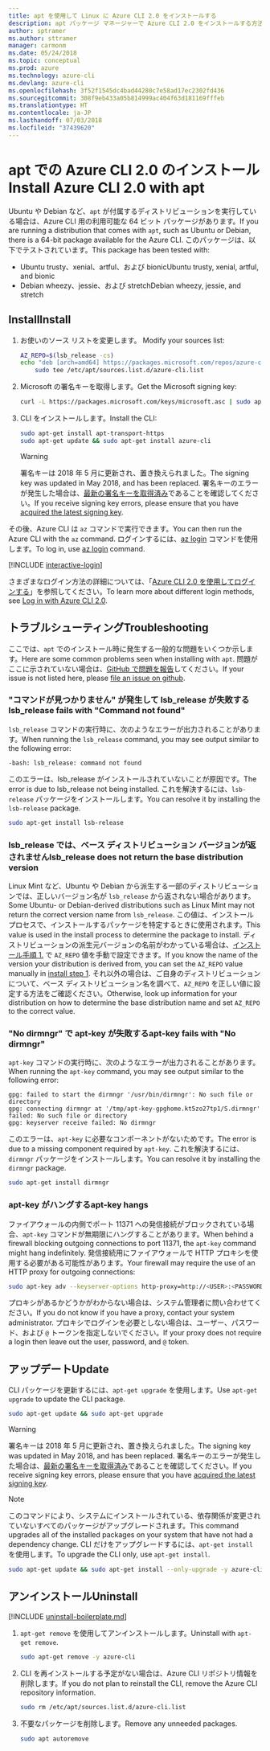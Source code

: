```yaml
---
title: apt を使用して Linux に Azure CLI 2.0 をインストールする
description: apt パッケージ マネージャーで Azure CLI 2.0 をインストールする方法
author: sptramer
ms.author: sttramer
manager: carmonm
ms.date: 05/24/2018
ms.topic: conceptual
ms.prod: azure
ms.technology: azure-cli
ms.devlang: azure-cli
ms.openlocfilehash: 3f52f1545dc4bad44280c7e58ad17ec2302fd436
ms.sourcegitcommit: 308f9eb433a05b814999ac404f63d181169fffeb
ms.translationtype: HT
ms.contentlocale: ja-JP
ms.lasthandoff: 07/03/2018
ms.locfileid: "37439620"
---
```

# <a name="install-azure-cli-20-with-apt"></a><span data-ttu-id="e2704-103">apt での Azure CLI 2.0 のインストール</span><span class="sxs-lookup"><span data-stu-id="e2704-103">Install Azure CLI 2.0 with apt</span></span>

<span data-ttu-id="e2704-104">Ubuntu や Debian など、`apt` が付属するディストリビューションを実行している場合は、Azure CLI 用の利用可能な 64 ビット パッケージがあります。</span><span class="sxs-lookup"><span data-stu-id="e2704-104">If you are running a distribution that comes with `apt`, such as Ubuntu or Debian, there is a 64-bit package available for the Azure CLI.</span></span> <span data-ttu-id="e2704-105">このパッケージは、以下でテストされています。</span><span class="sxs-lookup"><span data-stu-id="e2704-105">This package has been tested with:</span></span>

* <span data-ttu-id="e2704-106">Ubuntu trusty、xenial、artful、および bionic</span><span class="sxs-lookup"><span data-stu-id="e2704-106">Ubuntu trusty, xenial, artful, and bionic</span></span>
* <span data-ttu-id="e2704-107">Debian wheezy、jessie、および stretch</span><span class="sxs-lookup"><span data-stu-id="e2704-107">Debian wheezy, jessie, and stretch</span></span>

## <a name="install"></a><span data-ttu-id="e2704-108">Install</span><span class="sxs-lookup"><span data-stu-id="e2704-108">Install</span></span>

1. <span data-ttu-id="e2704-109"><a name="install-step-1"/>お使いのソース リストを変更します。</span><span class="sxs-lookup"><span data-stu-id="e2704-109"><a name="install-step-1"/> Modify your sources list:</span></span>

    ```bash
    AZ_REPO=$(lsb_release -cs)
    echo "deb [arch=amd64] https://packages.microsoft.com/repos/azure-cli/ $AZ_REPO main" | \
        sudo tee /etc/apt/sources.list.d/azure-cli.list
    ```

2. <a name="signingKey"></a><span data-ttu-id="e2704-110">Microsoft の署名キーを取得します。</span><span class="sxs-lookup"><span data-stu-id="e2704-110">Get the Microsoft signing key:</span></span>

   ```bash
   curl -L https://packages.microsoft.com/keys/microsoft.asc | sudo apt-key add -
   ```

3. <span data-ttu-id="e2704-111">CLI をインストールします。</span><span class="sxs-lookup"><span data-stu-id="e2704-111">Install the CLI:</span></span>

   ```bash
   sudo apt-get install apt-transport-https
   sudo apt-get update && sudo apt-get install azure-cli
   ```

   > [!WARNING]
   > <span data-ttu-id="e2704-112">署名キーは 2018 年 5 月に更新され、置き換えられました。</span><span class="sxs-lookup"><span data-stu-id="e2704-112">The signing key was updated in May 2018, and has been replaced.</span></span> <span data-ttu-id="e2704-113">署名キーのエラーが発生した場合は、[最新の署名キーを取得済み](#signingKey)であることを確認してください。</span><span class="sxs-lookup"><span data-stu-id="e2704-113">If you receive signing key errors, please ensure that you have [acquired the latest signing key](#signingKey).</span></span>

<span data-ttu-id="e2704-114">その後、Azure CLI は `az` コマンドで実行できます。</span><span class="sxs-lookup"><span data-stu-id="e2704-114">You can then run the Azure CLI with the `az` command.</span></span> <span data-ttu-id="e2704-115">ログインするには、[az login](/cli/azure/reference-index#az-login) コマンドを使用します。</span><span class="sxs-lookup"><span data-stu-id="e2704-115">To log in, use [az login](/cli/azure/reference-index#az-login) command.</span></span>

[!INCLUDE [interactive-login](includes/interactive-login.md)]

<span data-ttu-id="e2704-116">さまざまなログイン方法の詳細については、「[Azure CLI 2.0 を使用してログインする](authenticate-azure-cli.md)」を参照してください。</span><span class="sxs-lookup"><span data-stu-id="e2704-116">To learn more about different login methods, see [Log in with Azure CLI 2.0](authenticate-azure-cli.md).</span></span>

## <a name="troubleshooting"></a><span data-ttu-id="e2704-117">トラブルシューティング</span><span class="sxs-lookup"><span data-stu-id="e2704-117">Troubleshooting</span></span>

<span data-ttu-id="e2704-118">ここでは、`apt` でのインストール時に発生する一般的な問題をいくつか示します。</span><span class="sxs-lookup"><span data-stu-id="e2704-118">Here are some common problems seen when installing with `apt`.</span></span> <span data-ttu-id="e2704-119">問題がここに示されていない場合は、[GitHub で問題を報告](https://github.com/Azure/azure-cli/issues)してください。</span><span class="sxs-lookup"><span data-stu-id="e2704-119">If your issue is not listed here, please [file an issue on github](https://github.com/Azure/azure-cli/issues).</span></span>

### <a name="lsbrelease-fails-with-command-not-found"></a><span data-ttu-id="e2704-120">"コマンドが見つかりません" が発生して lsb_release が失敗する</span><span class="sxs-lookup"><span data-stu-id="e2704-120">lsb_release fails with "Command not found"</span></span>

<span data-ttu-id="e2704-121">`lsb_release` コマンドの実行時に、次のようなエラーが出力されることがあります。</span><span class="sxs-lookup"><span data-stu-id="e2704-121">When running the `lsb_release` command, you may see output similar to the following error:</span></span>

```output
-bash: lsb_release: command not found
```

<span data-ttu-id="e2704-122">このエラーは、lsb_release がインストールされていないことが原因です。</span><span class="sxs-lookup"><span data-stu-id="e2704-122">The error is due to lsb_release not being installed.</span></span> <span data-ttu-id="e2704-123">これを解決するには、`lsb-release` パッケージをインストールします。</span><span class="sxs-lookup"><span data-stu-id="e2704-123">You can resolve it by installing the `lsb-release` package.</span></span>

```bash
sudo apt-get install lsb-release
```

### <a name="lsbrelease-does-not-return-the-base-distribution-version"></a><span data-ttu-id="e2704-124">lsb_release では、ベース ディストリビューション バージョンが返されません</span><span class="sxs-lookup"><span data-stu-id="e2704-124">lsb_release does not return the base distribution version</span></span>

<span data-ttu-id="e2704-125">Linux Mint など、Ubuntu や Debian から派生する一部のディストリビューションでは、正しいバージョン名が `lsb_release` から返されない場合があります。</span><span class="sxs-lookup"><span data-stu-id="e2704-125">Some Ubuntu- or Debian-derived distributions such as Linux Mint may not return the correct version name from `lsb_release`.</span></span> <span data-ttu-id="e2704-126">この値は、インストール プロセスで、インストールするパッケージを特定するときに使用されます。</span><span class="sxs-lookup"><span data-stu-id="e2704-126">This value is used in the install process to determine the package to install.</span></span> <span data-ttu-id="e2704-127">ディストリビューションの派生元バージョンの名前がわかっている場合は、[インストール手順 1.](#install-step-1) で `AZ_REPO` 値を手動で設定できます。</span><span class="sxs-lookup"><span data-stu-id="e2704-127">If you know the name of the version your distribution is derived from, you can set the `AZ_REPO` value manually in [install step 1](#install-step-1).</span></span> <span data-ttu-id="e2704-128">それ以外の場合は、ご自身のディストリビューションについて、ベース ディストリビューション名を調べて、`AZ_REPO` を正しい値に設定する方法をご確認ください。</span><span class="sxs-lookup"><span data-stu-id="e2704-128">Otherwise, look up information for your distribution on how to determine the base distribution name and set `AZ_REPO` to the correct value.</span></span>

### <a name="apt-key-fails-with-no-dirmngr"></a><span data-ttu-id="e2704-129">"No dirmngr" で apt-key が失敗する</span><span class="sxs-lookup"><span data-stu-id="e2704-129">apt-key fails with "No dirmngr"</span></span>

<span data-ttu-id="e2704-130">`apt-key` コマンドの実行時に、次のようなエラーが出力されることがあります。</span><span class="sxs-lookup"><span data-stu-id="e2704-130">When running the `apt-key` command, you may see output similar to the following error:</span></span>

```output
gpg: failed to start the dirmngr '/usr/bin/dirmngr': No such file or directory
gpg: connecting dirmngr at '/tmp/apt-key-gpghome.kt5zo27tp1/S.dirmngr' failed: No such file or directory
gpg: keyserver receive failed: No dirmngr
```

<span data-ttu-id="e2704-131">このエラーは、`apt-key` に必要なコンポーネントがないためです。</span><span class="sxs-lookup"><span data-stu-id="e2704-131">The error is due to a missing component required by `apt-key`.</span></span> <span data-ttu-id="e2704-132">これを解決するには、`dirmngr` パッケージをインストールします。</span><span class="sxs-lookup"><span data-stu-id="e2704-132">You can resolve it by installing the `dirmngr` package.</span></span>

```bash
sudo apt-get install dirmngr
```

### <a name="apt-key-hangs"></a><span data-ttu-id="e2704-133">apt-key がハングする</span><span class="sxs-lookup"><span data-stu-id="e2704-133">apt-key hangs</span></span>

<span data-ttu-id="e2704-134">ファイアウォールの内側でポート 11371 への発信接続がブロックされている場合、`apt-key` コマンドが無期限にハングすることがあります。</span><span class="sxs-lookup"><span data-stu-id="e2704-134">When behind a firewall blocking outgoing connections to port 11371, the `apt-key` command might hang indefinitely.</span></span> <span data-ttu-id="e2704-135">発信接続用にファイアウォールで HTTP プロキシを使用する必要がある可能性があります。</span><span class="sxs-lookup"><span data-stu-id="e2704-135">Your firewall may require the use of an HTTP proxy for outgoing connections:</span></span>

```bash
sudo apt-key adv --keyserver-options http-proxy=http://<USER>:<PASSWORD>@<PROXY-HOST>:<PROXY-PORT>/ --keyserver packages.microsoft.com --recv-keys 52E16F86FEE04B979B07E28DB02C46DF417A0893
```

<span data-ttu-id="e2704-136">プロキシがあるかどうかがわからない場合は、システム管理者に問い合わせてください。</span><span class="sxs-lookup"><span data-stu-id="e2704-136">If you do not know if you have a proxy, contact your system administrator.</span></span> <span data-ttu-id="e2704-137">プロキシでログインを必要としない場合は、ユーザー、パスワード、および `@` トークンを指定しないでください。</span><span class="sxs-lookup"><span data-stu-id="e2704-137">If your proxy does not require a login then leave out the user, password, and `@` token.</span></span>

## <a name="update"></a><span data-ttu-id="e2704-138">アップデート</span><span class="sxs-lookup"><span data-stu-id="e2704-138">Update</span></span>

<span data-ttu-id="e2704-139">CLI パッケージを更新するには、`apt-get upgrade` を使用します。</span><span class="sxs-lookup"><span data-stu-id="e2704-139">Use `apt-get upgrade` to update the CLI package.</span></span>

   ```bash
   sudo apt-get update && sudo apt-get upgrade
   ```

> [!WARNING]
> <span data-ttu-id="e2704-140">署名キーは 2018 年 5 月に更新され、置き換えられました。</span><span class="sxs-lookup"><span data-stu-id="e2704-140">The signing key was updated in May 2018, and has been replaced.</span></span> <span data-ttu-id="e2704-141">署名キーのエラーが発生した場合は、[最新の署名キーを取得済み](#signingKey)であることを確認してください。</span><span class="sxs-lookup"><span data-stu-id="e2704-141">If you receive signing key errors, please ensure that you have [acquired the latest signing key](#signingKey).</span></span>
   
> [!NOTE]
> <span data-ttu-id="e2704-142">このコマンドにより、システムにインストールされている、依存関係が変更されていないすべてのパッケージがアップグレードされます。</span><span class="sxs-lookup"><span data-stu-id="e2704-142">This command upgrades all of the installed packages on your system that have not had a dependency change.</span></span>
> <span data-ttu-id="e2704-143">CLI だけをアップグレードするには、`apt-get install` を使用します。</span><span class="sxs-lookup"><span data-stu-id="e2704-143">To upgrade the CLI only, use `apt-get install`.</span></span>
> ```bash
> sudo apt-get update && sudo apt-get install --only-upgrade -y azure-cli
> ```

## <a name="uninstall"></a><span data-ttu-id="e2704-144">アンインストール</span><span class="sxs-lookup"><span data-stu-id="e2704-144">Uninstall</span></span>

[!INCLUDE [uninstall-boilerplate.md](includes/uninstall-boilerplate.md)]

1. <span data-ttu-id="e2704-145">`apt-get remove` を使用してアンインストールします。</span><span class="sxs-lookup"><span data-stu-id="e2704-145">Uninstall with `apt-get remove`.</span></span>

    ```bash
    sudo apt-get remove -y azure-cli
    ```

2. <span data-ttu-id="e2704-146">CLI を再インストールする予定がない場合は、Azure CLI リポジトリ情報を削除します。</span><span class="sxs-lookup"><span data-stu-id="e2704-146">If you do not plan to reinstall the CLI, remove the Azure CLI repository information.</span></span>

   ```bash
   sudo rm /etc/apt/sources.list.d/azure-cli.list
   ```

3. <span data-ttu-id="e2704-147">不要なパッケージを削除します。</span><span class="sxs-lookup"><span data-stu-id="e2704-147">Remove any unneeded packages.</span></span>

   ```bash
   sudo apt autoremove
   ```
